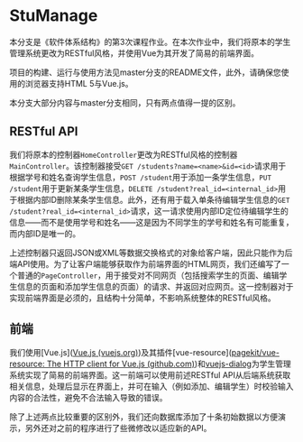 # StuManage

本分支是《软件体系结构》的第3次课程作业。在本次作业中，我们将原本的学生管理系统更改为RESTful风格，并使用Vue为其开发了简易的前端界面。

项目的构建、运行与使用方法见master分支的README文件，此外，请确保您使用的浏览器支持HTML 5与Vue.js。

本分支大部分内容与master分支相同，只有两点值得一提的区别。

## RESTful API

我们将原本的控制器`HomeController`更改为RESTful风格的控制器`MainController`。该控制器接受`GET /students?name=<name>&id=<id>`请求用于根据学号和姓名查询学生信息，`POST /student`用于添加一条学生信息，`PUT /student`用于更新某条学生信息，`DELETE /student?real_id=<internal_id>`用于根据内部ID删除某条学生信息。此外，还有用于载入单条待编辑学生信息的`GET /student?real_id=<internal_id>`请求，这一请求使用内部ID定位待编辑学生的信息——而不是使用学号和姓名——这是因为不同学生的学号和姓名有可能重复，而内部ID是唯一的。

上述控制器只返回JSON或XML等数据交换格式的对象给客户端，因此只能作为后端API使用。为了让客户端能够获取作为前端界面的HTML网页，我们还编写了一个普通的`PageController`，用于接受对不同网页（包括搜索学生的页面、编辑学生信息的页面和添加学生信息的页面）的请求、并返回对应网页。这一控制器对于实现前端界面是必须的，且结构十分简单，不影响系统整体的RESTful风格。

## 前端

我们使用[Vue.js]([Vue.js (vuejs.org)](https://vuejs.org/))及其插件[vue-resource]([pagekit/vue-resource: The HTTP client for Vue.js (github.com)](https://github.com/pagekit/vue-resource))和[vuejs-dialog](https://github.com/Godofbrowser/vuejs-dialog)为学生管理系统实现了简易的前端界面。这一前端可以使用前述RESTful API从后端系统获取相关信息，处理后显示在界面上，并可在输入（例如添加、编辑学生）时校验输入内容的合法性，避免不合法输入导致的错误。

除了上述两点比较重要的区别外，我们还向数据库添加了十条初始数据以方便演示，另外还对之前的程序进行了些微修改以适应新的API。